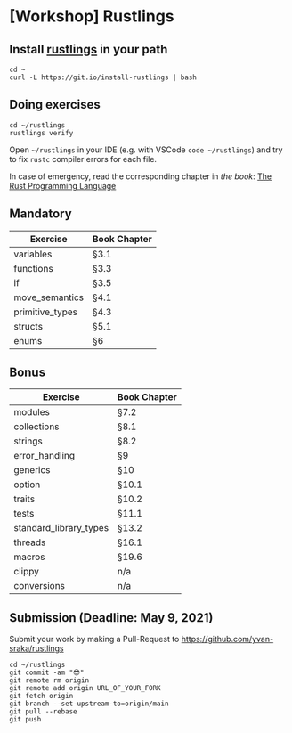 # [Workshop] Rustlings

## Install [rustlings](https://github.com/rust-lang/rustlings) in your path

```shell
cd ~
curl -L https://git.io/install-rustlings | bash
```

## Doing exercises

```shell
cd ~/rustlings
rustlings verify
```

Open `~/rustlings` in your IDE (e.g. with VSCode `code ~/rustlings`) and try to fix `rustc` compiler errors for each file.

In case of emergency, read the corresponding chapter in _the book_: [The Rust Programming Language](https://doc.rust-lang.org/book/)

## Mandatory

| Exercise               | Book Chapter  |
|------------------------|---------------|
| variables              | §3.1          |
| functions              | §3.3          |
| if                     | §3.5          |
| move_semantics         | §4.1          |
| primitive_types        | §4.3          |
| structs                | §5.1          |
| enums                  | §6            |

## Bonus

| Exercise               | Book Chapter  |
|------------------------|---------------|
| modules                | §7.2          |
| collections            | §8.1          |
| strings                | §8.2          |
| error_handling         | §9            |
| generics               | §10           |
| option                 | §10.1         |
| traits                 | §10.2         |
| tests                  | §11.1         |
| standard_library_types | §13.2         |
| threads                | §16.1         |
| macros                 | §19.6         |
| clippy                 | n/a           |
| conversions            | n/a           |

## Submission (Deadline: May 9, 2021)

Submit your work by making a Pull-Request to <https://github.com/yvan-sraka/rustlings>

```shell
cd ~/rustlings
git commit -am "😎"
git remote rm origin
git remote add origin URL_OF_YOUR_FORK
git fetch origin
git branch --set-upstream-to=origin/main
git pull --rebase
git push
```